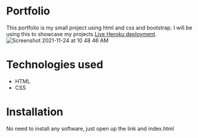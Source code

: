 # Portfolio
This portfolio is my small project using html and css and bootstrap. I will be using this to showcase my projects [Live Heroku deployment](https://portfolio-zubair.herokuapp.com/).
![Screenshot 2021-11-24 at 10 48 46 AM](https://user-images.githubusercontent.com/94192905/143180536-98df994a-b4ec-446e-bda4-7590e080143c.jpeg)

# Technologies used
* HTML
* CSS

# Installation 
No need to install any software, just open up the link and index.html

